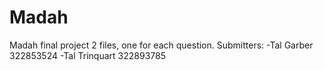 # Madah
Madah final project
2 files, one for each question.
Submitters: -Tal Garber    322853524
            -Tal Trinquart 322893785
